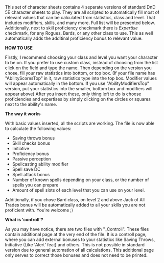 This set of character sheets contains 4 separate versions of standard DnD 5E character sheets to play. They are all scripted to automatically fill most of relevant values that can be calculated from statistics, class and level. That includes modifiers, skills, and many more. Full list will be presented below. Additionally, next to skill proficiency checkmark there is *Expertise* checkmark, for any Rogues, Bards, or any other class to use. This as well automatically adds the additinal proficiency bonus to relevant value. 

**HOW TO USE**

Firstly, I recommend choosing your class and level you want your character to be on.
If you prefer to use custom class, instead of choosing from the list click on the field and type the name.
Then depending on the version you chose, fill your raw statistics into bottom, or top box.
(If your file name has "AbilityScoresTop" in it, raw statistics type into the top box. Modifier values will appear automatically in the bottom.
If you use "AbilityModifiersTop" version, put your statistics into the smaller, bottom box and modifiers will appear above)
After you insert these, only thing left to do is choose proficiencies and expertises by simply clicking on the circles or squares next to the ability's name.

**The way it works**

With basic values inserted, all the scripts are working. The file is now able to calculate the following values:
 - Saving throws bonus
 - Skill checks bonus
 - Initiative
 - Proficiency bonus
 - Passive perception
 - Spellcasting ability modifier
 - Spell save DC
 - Spell attack bonus
 - Number of known spells depending on your class, or the number of spells you can prepare
 - Amount of spell slots of each level that you can use on your level.

Additionally, if you chose Bard class, on level 2 and above Jack of All Trades bonus will be automatically added to all your skills you are not proficient with. You're welcome ;) 


**What is 'controll'?**

As you may have notice, there are two files with "_Controll". These files contain additional page at the very end of the file. It is a controll page, where you can add external bonuses to your statistics like Saving Throws, Initiative (Like 'Alert' feat) and others. This is not possible in standard version due to general automation of all calculations. This additional page only serves to correct those bonuses and does not need to be printed.
